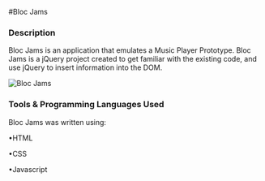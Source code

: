 #Bloc Jams
### Description
Bloc Jams is an application that emulates a Music Player Prototype. Bloc Jams is a jQuery project created to get familiar with the existing code, and use jQuery to insert information into the DOM. 

![Bloc Jams](https://user-images.githubusercontent.com/35103232/56165564-498f1d00-5fa1-11e9-94fe-10353474993d.png)


### Tools &  Programming Languages Used

Bloc Jams was written using:

•HTML

•CSS

•Javascript
